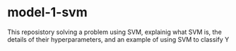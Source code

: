 # model-1-svm

This reposistory solving a problem using SVM, explainig what SVM is, the details of their hyperparameters, and an example of using SVM to classify Y
